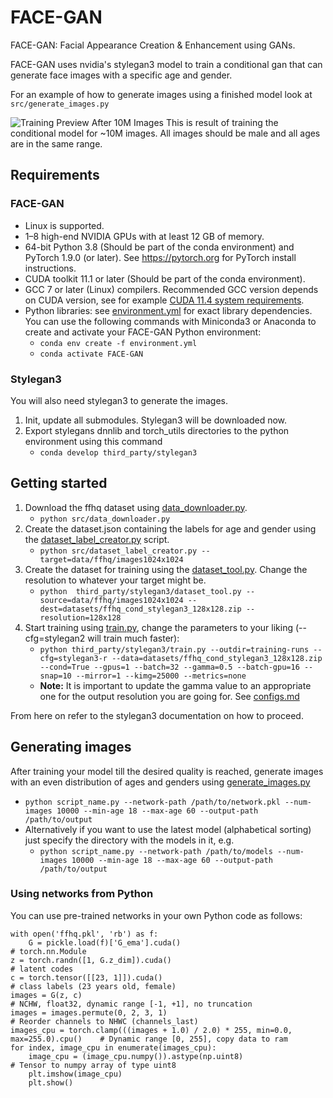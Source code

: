 # FACE-GAN
FACE-GAN: Facial Appearance Creation &amp; Enhancement using GANs.

FACE-GAN uses nvidia's stylegan3 model to train a conditional gan that can generate face images with a specific age and gender.

For an example of how to generate images using a finished model look at `src/generate_images.py` 

![Training Preview After 10M Images](./readme_data/Training_Preview_10M.png)
This is result of training the conditional model for ~10M images.
All images should be male and all ages are in the same range.

## Requirements
### FACE-GAN
* Linux is supported.
* 1&ndash;8 high-end NVIDIA GPUs with at least 12 GB of memory.
* 64-bit Python 3.8 (Should be part of the conda environment) and PyTorch 1.9.0 (or later). See https://pytorch.org for PyTorch install instructions.
* CUDA toolkit 11.1 or later (Should be part of the conda environment).
* GCC 7 or later (Linux) compilers.  Recommended GCC version depends on CUDA version, see for example [CUDA 11.4 system requirements](https://docs.nvidia.com/cuda/archive/11.4.1/cuda-installation-guide-linux/index.html#system-requirements).
* Python libraries: see [environment.yml](./environment.yml) for exact library dependencies.  You can use the following commands with Miniconda3 or Anaconda to create and activate your FACE-GAN Python environment:
  - `conda env create -f environment.yml`
  - `conda activate FACE-GAN`

### Stylegan3
You will also need stylegan3 to generate the images.
1. Init, update all submodules. Stylegan3 will be downloaded now.
2. Export stylegans dnnlib and torch_utils directories to the python environment using this command
   * `conda develop third_party/stylegan3`

## Getting started
1. Download the ffhq dataset using [data_downloader.py](./src/data_downloader.py).
   - `python src/data_downloader.py`
2. Create the dataset.json containing the labels for age and gender using the [dataset_label_creator.py](./src/dataset_label_creator.py) script.
   - `python src/dataset_label_creator.py --target=data/ffhq/images1024x1024`
3. Create the dataset for training using the [dataset_tool.py](./third_party/stylegan3/dataset_tool.py). Change the resolution to whatever your target might be.
   - `python  third_party/stylegan3/dataset_tool.py --source=data/ffhq/images1024x1024 --dest=datasets/ffhq_cond_stylegan3_128x128.zip --resolution=128x128`
4. Start training using [train.py](./third_party/stylegan3/train.py), change the parameters to your liking (--cfg=stylegan2 will train much faster):
   - `python third_party/stylegan3/train.py --outdir=training-runs --cfg=stylegan3-r --data=datasets/ffhq_cond_stylegan3_128x128.zip --cond=True --gpus=1 --batch=32 --gamma=0.5 --batch-gpu=16 --snap=10 --mirror=1 --kimg=25000 --metrics=none`
   - **Note:** It is important to update the gamma value to an appropriate one for the output resolution you are going for. See [configs.md](./third_party/stylegan3/docs/configs.md)

From here on refer to the stylegan3 documentation on how to proceed.

## Generating images
After training your model till the desired quality is reached, generate images with an even distribution of ages and genders using [generate_images.py](./src/generate_images.py)
* `python script_name.py --network-path /path/to/network.pkl --num-images 10000 --min-age 18 --max-age 60 --output-path /path/to/output`
* Alternatively if you want to use the latest model (alphabetical sorting) just specify the directory with the models in it, e.g.
  * `python script_name.py --network-path /path/to/models --num-images 10000 --min-age 18 --max-age 60 --output-path /path/to/output`

### Using networks from Python

You can use pre-trained networks in your own Python code as follows:

```.python
with open('ffhq.pkl', 'rb') as f:
    G = pickle.load(f)['G_ema'].cuda()                                              # torch.nn.Module
z = torch.randn([1, G.z_dim]).cuda()                                                # latent codes
c = torch.tensor([[23, 1]]).cuda()                                                  # class labels (23 years old, female)
images = G(z, c)                                                                    # NCHW, float32, dynamic range [-1, +1], no truncation
images = images.permute(0, 2, 3, 1)                                                 # Reorder channels to NHWC (channels_last)
images_cpu = torch.clamp(((images + 1.0) / 2.0) * 255, min=0.0, max=255.0).cpu()    # Dynamic range [0, 255], copy data to ram
for index, image_cpu in enumerate(images_cpu):
    image_cpu = (image_cpu.numpy()).astype(np.uint8)                                # Tensor to numpy array of type uint8
    plt.imshow(image_cpu)
    plt.show()
```